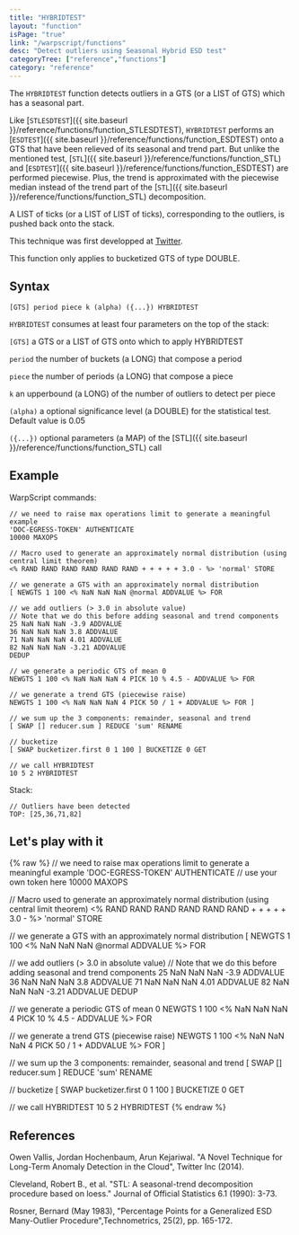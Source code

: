 ```yaml
---
title: "HYBRIDTEST"
layout: "function"
isPage: "true"
link: "/warpscript/functions"
desc: "Detect outliers using Seasonal Hybrid ESD test"
categoryTree: ["reference","functions"]
category: "reference"
---
```



The `HYBRIDTEST` function detects outliers in a GTS (or a LIST of GTS) which has a seasonal part.

Like [`STLESDTEST`]({{ site.baseurl }}/reference/functions/function_STLESDTEST), `HYBRIDTEST` performs an [`ESDTEST`]({{ site.baseurl }}/reference/functions/function_ESDTEST) onto a GTS that have been relieved of its seasonal and trend part. But unlike the mentioned test, [`STL`]({{ site.baseurl }}/reference/functions/function_STL) and [`ESDTEST`]({{ site.baseurl }}/reference/functions/function_ESDTEST) are performed piecewise. Plus, the trend is approximated with the piecewise median instead of the trend part of the [`STL`]({{ site.baseurl }}/reference/functions/function_STL) decomposition.

A LIST of ticks (or a LIST of LIST of ticks), corresponding to the outliers, is pushed back onto the stack.

This technique was first developped at [Twitter](https://blog.twitter.com/2015/introducing-practical-and-robust-anomaly-detection-in-a-time-series).

This function only applies to bucketized GTS of type DOUBLE.

## Syntax ##

```
[GTS] period piece k (alpha) ({...}) HYBRIDTEST
```

`HYBRIDTEST` consumes at least four parameters on the top of the stack:

`[GTS]` a GTS or a LIST of GTS onto which to apply HYBRIDTEST

`period` the number of buckets (a LONG) that compose a period

`piece` the number of periods (a LONG) that compose a piece

`k` an upperbound (a LONG) of the number of outliers to detect per piece

`(alpha)` a optional significance level (a DOUBLE) for the statistical test. Default value is 0.05

`({...})` optional parameters (a MAP) of the [STL]({{ site.baseurl }}/reference/functions/function_STL) call

## Example ##

WarpScript commands:

    // we need to raise max operations limit to generate a meaningful example
    'DOC-EGRESS-TOKEN' AUTHENTICATE
    10000 MAXOPS

    // Macro used to generate an approximately normal distribution (using central limit theorem)
    <% RAND RAND RAND RAND RAND RAND + + + + + 3.0 - %> 'normal' STORE

    // we generate a GTS with an approximately normal distribution
    [ NEWGTS 1 100 <% NaN NaN NaN @normal ADDVALUE %> FOR

    // we add outliers (> 3.0 in absolute value)
    // Note that we do this before adding seasonal and trend components
    25 NaN NaN NaN -3.9 ADDVALUE
    36 NaN NaN NaN 3.8 ADDVALUE
    71 NaN NaN NaN 4.01 ADDVALUE
    82 NaN NaN NaN -3.21 ADDVALUE
    DEDUP

    // we generate a periodic GTS of mean 0
    NEWGTS 1 100 <% NaN NaN NaN 4 PICK 10 % 4.5 - ADDVALUE %> FOR

    // we generate a trend GTS (piecewise raise)
    NEWGTS 1 100 <% NaN NaN NaN 4 PICK 50 / 1 + ADDVALUE %> FOR ]

    // we sum up the 3 components: remainder, seasonal and trend
    [ SWAP [] reducer.sum ] REDUCE 'sum' RENAME

    // bucketize
    [ SWAP bucketizer.first 0 1 100 ] BUCKETIZE 0 GET
    
    // we call HYBRIDTEST
    10 5 2 HYBRIDTEST
    
Stack: 

    // Outliers have been detected
    TOP: [25,36,71,82]


## Let's play with it ##

{% raw %}
<warp10-warpscript-widget backend="{{backend}}"  exec-endpoint="{{execEndpoint}}">// we need to raise max operations limit to generate a meaningful example
'DOC-EGRESS-TOKEN' AUTHENTICATE // use your own token here
10000 MAXOPS

// Macro used to generate an approximately normal distribution (using central limit theorem)
<% RAND RAND RAND RAND RAND RAND + + + + + 3.0 - %> 'normal' STORE

// we generate a GTS with an approximately normal distribution
[ NEWGTS 1 100 <% NaN NaN NaN @normal ADDVALUE %> FOR

// we add outliers (> 3.0 in absolute value)
// Note that we do this before adding seasonal and trend components
25 NaN NaN NaN -3.9 ADDVALUE
36 NaN NaN NaN 3.8 ADDVALUE
71 NaN NaN NaN 4.01 ADDVALUE
82 NaN NaN NaN -3.21 ADDVALUE
DEDUP

// we generate a periodic GTS of mean 0
NEWGTS 1 100 <% NaN NaN NaN 4 PICK 10 % 4.5 - ADDVALUE %> FOR

// we generate a trend GTS (piecewise raise)
NEWGTS 1 100 <% NaN NaN NaN 4 PICK 50 / 1 + ADDVALUE %> FOR ]

// we sum up the 3 components: remainder, seasonal and trend
[ SWAP [] reducer.sum ] REDUCE 'sum' RENAME

// bucketize
[ SWAP bucketizer.first 0 1 100 ] BUCKETIZE 0 GET

// we call HYBRIDTEST
10 5 2 HYBRIDTEST
</warp10-warpscript-widget>
{% endraw %}

## References ##

Owen Vallis, Jordan Hochenbaum, Arun Kejariwal. "A Novel Technique for Long-Term Anomaly Detection in the Cloud", Twitter Inc (2014).

Cleveland, Robert B., et al. "STL: A seasonal-trend decomposition procedure based on loess." Journal of Official Statistics 6.1 (1990): 3-73.

Rosner, Bernard (May 1983), "Percentage Points for a Generalized ESD Many-Outlier Procedure",Technometrics, 25(2), pp. 165-172.

